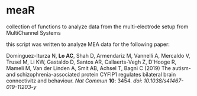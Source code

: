 # meaR
collection of functions to analyze data from the multi-electrode setup from MultiChannel Systems

this script was written to analyze MEA data for the following paper:

Dominguez-Iturza N, <b>Lo AC</b>, Shah D, Armendariz M, Vannelli A, Mercaldo V, Trusel M, Li KW, Gastaldo D, Santos AR, Callaerts-Vegh Z, D'Hooge R, Mameli M, Van der Linden A, Smit AB, Achsel T, Bagni C (2019) The autism- and schizophrenia-associated protein CYFIP1 regulates bilateral brain connectivitz and behaviour. <i>Nat Commun</i> <b>10</b>: 3454. <i>doi: 10.1038/s41467-019-11203-y</i>
